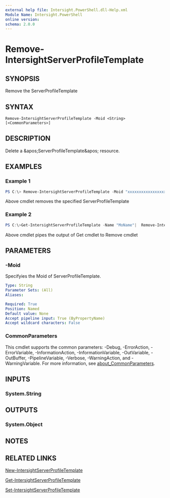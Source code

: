 ```yaml
---
external help file: Intersight.PowerShell.dll-Help.xml
Module Name: Intersight.PowerShell
online version:
schema: 2.0.0
---
```


# Remove-IntersightServerProfileTemplate

## SYNOPSIS
Remove the ServerProfileTemplate

## SYNTAX

```
Remove-IntersightServerProfileTemplate -Moid <String> [<CommonParameters>]
```

## DESCRIPTION
Delete a &amp;apos;ServerProfileTemplate&amp;apos; resource.

## EXAMPLES

### Example 1
```powershell
PS C:\> Remove-IntersightServerProfileTemplate -Moid "xxxxxxxxxxxxxxxxxxxxxxxxxxx"
```
Above cmdlet removes the specified ServerProfileTemplate 

### Example 2
```powershell
PS C:\>Get-IntersightServerProfileTemplate -Name "MoName"|  Remove-IntersightServerProfileTemplate
```
Above cmdlet pipes the output of Get cmdlet to Remove cmdlet

## PARAMETERS

### -Moid
Specifyies the Moid of ServerProfileTemplate.

```yaml
Type: String
Parameter Sets: (All)
Aliases:

Required: True
Position: Named
Default value: None
Accept pipeline input: True (ByPropertyName)
Accept wildcard characters: False
```

### CommonParameters
This cmdlet supports the common parameters: -Debug, -ErrorAction, -ErrorVariable, -InformationAction, -InformationVariable, -OutVariable, -OutBuffer, -PipelineVariable, -Verbose, -WarningAction, and -WarningVariable. For more information, see [about_CommonParameters](http://go.microsoft.com/fwlink/?LinkID=113216).

## INPUTS

### System.String

## OUTPUTS

### System.Object
## NOTES

## RELATED LINKS

[New-IntersightServerProfileTemplate](./New-IntersightServerProfileTemplate.md)

[Get-IntersightServerProfileTemplate](./Get-IntersightServerProfileTemplate.md)

[Set-IntersightServerProfileTemplate](./Set-IntersightServerProfileTemplate.md)

